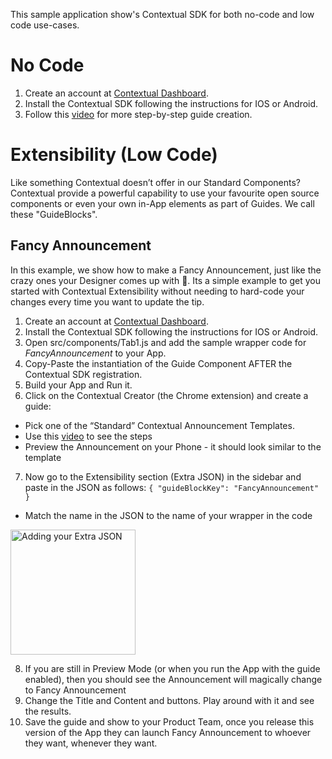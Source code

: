 This sample application show's Contextual SDK for both no-code and low code use-cases.

# No Code

1. Create an account at [Contextual Dashboard](https://dashboard.contextu.al/ "Contextual Dashboard").
2. Install the Contextual SDK following the instructions for IOS or Android.
3. Follow this [video]( https://player.vimeo.com/video/733886063?h=c799c48907&amp;badge=0&amp;autopause=0&amp;player_id=0&amp;app_id=58479  "Guide Creation How-to") for more step-by-step guide creation.




# Extensibility (Low Code)

Like something Contextual doesn’t offer in our Standard Components? Contextual provide a powerful capability to use your favourite open source components or even your own in-App elements as part of Guides. We call these "GuideBlocks".



## Fancy Announcement

In this example, we show how to make a Fancy Announcement, just like the crazy ones your Designer comes up with 🤣. Its a simple example to get you started with Contextual Extensibility without needing to hard-code your changes every time you want to update the tip.

1. Create an account at [Contextual Dashboard](https://dashboard.contextu.al/ "Contextual Dashboard").
2. Install the Contextual SDK following the instructions for IOS or Android.
3. Open src/components/Tab1.js and add the sample wrapper code for  *FancyAnnouncement* to your App.
4. Copy-Paste the instantiation of the Guide Component AFTER the Contextual SDK registration.
5. Build your App and Run it.
6. Click on the Contextual Creator (the Chrome extension) and create a guide:
 * Pick one of the “Standard” Contextual Announcement Templates.
 * Use this [video]( https://player.vimeo.com/video/733886063 "Web Guide Creation How-to") to see the steps
 * Preview the Announcement on your Phone - it should look similar to the template
7. Now go to the Extensibility section (Extra JSON) in the sidebar and paste in the JSON as follows:
`
{
  "guideBlockKey": "FancyAnnouncement"
}
`
 * Match the name in the JSON to the name of your wrapper in the code

 <img src="./airbnb-web/public/FancyAnnouncementTree-creator.png" alt="Adding your Extra JSON" width="200"/>

8. If you are still in Preview Mode (or when you run the App with the guide enabled), then you should see the Announcement will magically change to Fancy Announcement
9. Change the Title and Content and buttons. Play around with it and see the results.
10. Save the guide and show to your Product Team, once you release this version of the App they can launch Fancy Announcement to whoever they want, whenever they want.
